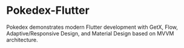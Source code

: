 # Pokedex-Flutter

Pokedex demonstrates modern Flutter development with GetX, Flow, Adaptive/Responsive Design, and Material Design based on MVVM architecture.
